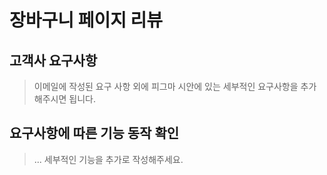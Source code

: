 # 장바구니 페이지 리뷰

## 고객사 요구사항
> 이메일에 작성된 요구 사항 외에 피그마 시안에 있는 세부적인 요구사항을 추가해주시면 됩니다.

## 요구사항에 따른 기능 동작 확인

> ... 세부적인 기능을 추가로 작성해주세요.